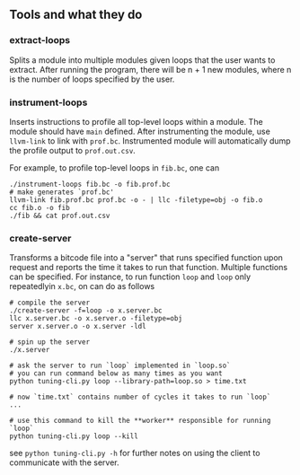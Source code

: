 ## Tools and what they do
### extract-loops
Splits a module into multiple modules given loops that the user wants to extract. After running the program, there will be n + 1 new modules, where n is the number of loops specified by the user.
### instrument-loops
Inserts instructions to profile all top-level loops within a module. The module should have `main` defined. After instrumenting the module, use `llvm-link` to link with `prof.bc`. Instrumented module will automatically dump the profile output to `prof.out.csv`.
 
For example, to profile top-level loops in `fib.bc`, one can
```shell
./instrument-loops fib.bc -o fib.prof.bc
# make generates `prof.bc'
llvm-link fib.prof.bc prof.bc -o - | llc -filetype=obj -o fib.o
cc fib.o -o fib
./fib && cat prof.out.csv
```
### create-server
Transforms a bitcode file into a "server" that runs specified function upon request and reports the time it takes to run that function. Multiple functions can be specified. For instance, to run function `loop` and `loop` only repeatedlyin `x.bc`, on can do as follows
```shell
# compile the server
./create-server -f=loop -o x.server.bc
llc x.server.bc -o x.server.o -filetype=obj 
server x.server.o -o x.server -ldl

# spin up the server
./x.server

# ask the server to run `loop` implemented in `loop.so`
# you can run command below as many times as you want
python tuning-cli.py loop --library-path=loop.so > time.txt

# now `time.txt` contains number of cycles it takes to run `loop`
...

# use this command to kill the **worker** responsible for running `loop`
python tuning-cli.py loop --kill
```
see `python tuning-cli.py -h` for further notes on using the client to communicate with the server.
